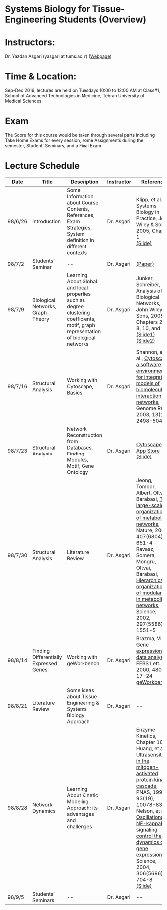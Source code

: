 # Systems Biology for Tissue-Engineering Students (Overview)

# Instructors: 
Dr. Yazdan Asgari (yasgari at tums.ac.ir) ([Webpage](https://www.tums.ac.ir/faculties/yasgari))
# Time & Location: 
Sep-Dec 2019, lectures are held on Tuesdays 10:00 to 12:00 AM at Class#1, School of Advanced Technologies in Medicine, Tehran University of Medical Sciences
# Exam
The Score for this course would be taken through several parts including Take Home Exams for every session, some Assignments during the semester, Student' Seminars, and a Final Exam.
# Lecture Schedule
| Date | Title | Description | Instructor |Reference |
| --- | --- | --- | --- | --- |
| 98/6/26 | Introduction | Some Information about Course Contents, References, Exam Strategies, System definition in different contexts | Dr. Asgari | Klipp, et al., Systems Biology in Practice,  John Wiley & Sons, 2005, Chapter 1<br>[(Slide)](/slides/01_Introduction.pdf) |
| 98/7/2 | Students’ Seminar | -- | Dr. Asgari | [(Paper)](/refs/2013-Systems_biology_characterization_of_engineered_tissues.pdf) |
| 98/7/9 | Biological Networks, Graph Theory | Learning About Global and local properties such as degree, clustering coefficients, motif, graph representation of biological networks | Dr. Asgari | Junker, Schreiber, Analysis of Biological Networks,  John Wiley & Sons, 2008, Chapters 2 to 8, 10, and 13<br>[(Slide1)](/slides/03_Biological_Networks.pdf)<br>[(Slide2)](/slides/03_Graph_Theory.pdf) |
| 98/7/16 | Structural Analysis  | Working with Cytoscape, Basics | Dr. Asgari | Shannon, et al., [Cytoscape: a software environment for integrated models of biomolecular interaction networks](http://www.ncbi.nlm.nih.gov/pubmed/14597658), Genome Res., 2003, 13(11), 2498-504 |
| 98/7/23 | Structural Analysis | Network Reconstruction from Databases, Finding Modules, Motif, Gene Ontology | Dr. Asgari | [Cytoscape App Store](http://apps.cytoscape.org/)<br>[(Slide)](/slides/07_Gene_Ontology.pdf) |
| 98/7/30 | Structural Analysis | Literature Review | Dr. Asgari | Jeong, Tombor, Albert, Oltvai, Barabasi, [The large-scale organization of metabolic networks](http://www.ncbi.nlm.nih.gov/pubmed/11034217), Nature, 2000, 407(6804), 651-4<br> Ravasz, Somera, Mongru, Oltvai, Barabasi, [Hierarchical organization of modularity in metabolic networks](http://www.ncbi.nlm.nih.gov/pubmed/12202830), Science, 2002, 297(5586), 1551-5 |
| 98/8/14 | Finding Differentially Expressed Genes | Working with geWorkbench | Dr. Asgari | Brazma, Vilo, [Gene expression data analysis](https://www.ncbi.nlm.nih.gov/pubmed/10967323), FEBS Lett. 2000, 480(1), 17-24<br>[geWorkbench](http://wiki.c2b2.columbia.edu/workbench/index.php/Home) |
| 98/8/21 | Literature Review | Some ideas about Tissue Engineering & Systems Biology Approach | Dr. Asgari | -- |
| 98/8/28 | Network Dynamics | Learning About Kinetic Modeling Approach; its advantages and challenges | Dr. Asgari | Enzyme Kinetics, Chapter 10<br>Huang, et al., [Ultrasensitivity in the mitogen-activated protein kinase cascade](http://www.ncbi.nlm.nih.gov/pubmed/8816754), PNAS, 1996, 93(19), 10078-83<br>Nelson, et al., [Oscillations in NF-kappaB signaling control the dynamics of gene expression](http://www.ncbi.nlm.nih.gov/pubmed/15499023), Science, 2004, 306(5696), 704-8<br>[(Slide)](/slides/13_Kinetic_Modeling.pdf) |
| 98/9/5 | Students’ Seminars | -- | Dr. Asgari | -- |
